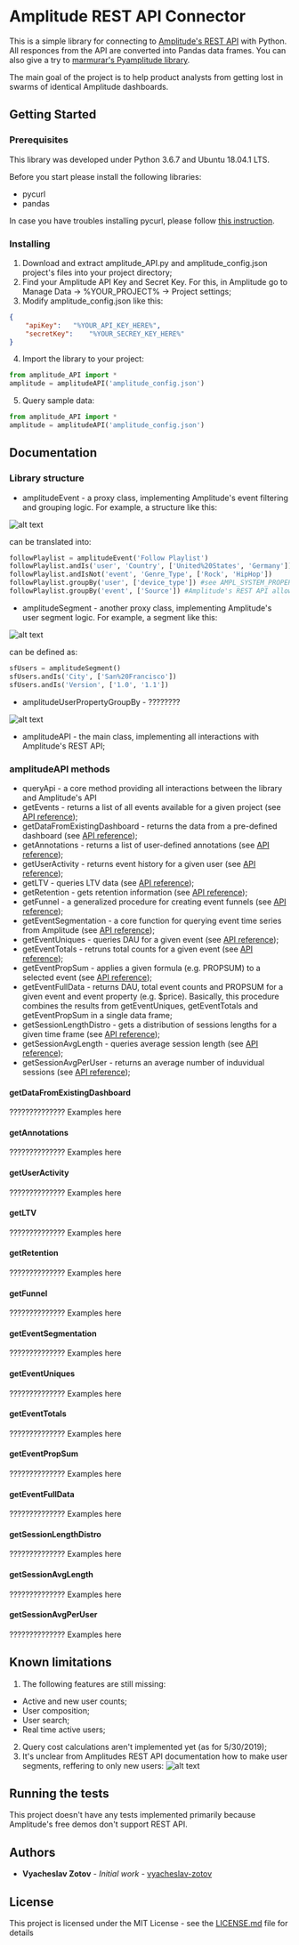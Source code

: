 # Amplitude REST API Connector

This is a simple library for connecting to [Amplitude's REST API](https://amplitude.zendesk.com/hc/en-us/articles/205469748-Dashboard-Rest-API-Export-Amplitude-Dashboard-Data#query-parameters ) with Python. All responces from the API are converted into Pandas data frames. 
You can also give a try to [marmurar's Pyamplitude library](https://github.com/marmurar/pyamplitude).

The main goal of the project is to help product analysts from getting lost in swarms of identical Amplitude dashboards.

## Getting Started

### Prerequisites

This library was developed under Python 3.6.7 and Ubuntu 18.04.1 LTS.

Before you start please install the following libraries:
- pycurl
- pandas

In case you have troubles installing pycurl, please follow [this instruction](https://stackoverflow.com/questions/37669428/error-in-installation-pycurl-7-19-0).

### Installing

1. Download and extract amplitude_API.py and amplitude_config.json project's files into your project directory;
2. Find your Amplitude API Key and Secret Key. For this, in Amplitude go to Manage Data -> %YOUR_PROJECT% -> Project settings;
3. Modify amplitude_config.json like this:

```json
{
	"apiKey":	"%YOUR_API_KEY_HERE%",
	"secretKey":	"%YOUR_SECREY_KEY_HERE%"
}
```

4. Import the library to your project:

```python
from amplitude_API import *
amplitude = amplitudeAPI('amplitude_config.json')
```

5. Query sample data:

```python
from amplitude_API import *
amplitude = amplitudeAPI('amplitude_config.json')
```

## Documentation

### Library structure
- amplitudeEvent - a proxy class, implementing Amplitude's event filtering and grouping logic. For example, a structure like this:

![alt text](https://github.com/vyacheslav-zotov/amplitude/blob/master/docs/event_example.jpg "Event example")

can be translated into: 

```python
followPlaylist = amplitudeEvent('Follow Playlist')
followPlaylist.andIs('user', 'Country', ['United%20States', 'Germany'])
followPlaylist.andIsNot('event', 'Genre_Type', ['Rock', 'HipHop'])
followPlaylist.groupBy('user', ['device_type']) #see AMPL_SYSTEM_PROPERTIES constant for Amplitude system property aliases
followPlaylist.groupBy('event', ['Source']) #Amplitude's REST API allows up to 2 group-by dimensions
```

- amplitudeSegment - another proxy class, implementing Amplitude's user segment logic. For example, a segment like this:

![alt text](https://github.com/vyacheslav-zotov/amplitude/blob/master/docs/group_by_example.jpg "Segment example")

can be defined as:

```python
sfUsers = amplitudeSegment()
sfUsers.andIs('City', ['San%20Francisco'])
sfUsers.andIs('Version', ['1.0', '1.1'])
```

- amplitudeUserPropertyGroupBy - ????????

![alt text](https://github.com/vyacheslav-zotov/amplitude/blob/master/docs/segment_example.jpg "Group by example")

- amplitudeAPI - the main class, implementing all interactions with Amplitude's REST API;

### amplitudeAPI methods
- queryApi - a core method providing all interactions between the library and Amplitude's API
- getEvents - returns a list of all events available for a given project (see [API reference](https://amplitude.zendesk.com/hc/en-us/articles/205469748-Dashboard-Rest-API-Export-Amplitude-Dashboard-Data#events-list));
- getDataFromExistingDashboard - returns the data from a pre-defined dashboard (see [API reference](https://amplitude.zendesk.com/hc/en-us/articles/205469748-Dashboard-Rest-API-Export-Amplitude-Dashboard-Data#results-from-an-existing-chart));
- getAnnotations - returns a list of user-defined annotations (see [API reference](https://amplitude.zendesk.com/hc/en-us/articles/205469748-Dashboard-Rest-API-Export-Amplitude-Dashboard-Data#annotations)); 
- getUserActivity - returns event history for a given user (see [API reference](https://amplitude.zendesk.com/hc/en-us/articles/205469748-Dashboard-Rest-API-Export-Amplitude-Dashboard-Data#user-activity));
- getLTV - queries LTV data (see [API reference](https://amplitude.zendesk.com/hc/en-us/articles/205469748-Dashboard-Rest-API-Export-Amplitude-Dashboard-Data#revenue%C2%A0ltv));
- getRetention - gets retention information (see [API reference](https://amplitude.zendesk.com/hc/en-us/articles/205469748-Dashboard-Rest-API-Export-Amplitude-Dashboard-Data#retention-analysis));
- getFunnel - a generalized procedure for creating event funnels (see [API reference](https://amplitude.zendesk.com/hc/en-us/articles/205469748-Dashboard-Rest-API-Export-Amplitude-Dashboard-Data#funnel-analysis));
- getEventSegmentation - a core function for querying event time series from Amplitude (see [API reference](https://amplitude.zendesk.com/hc/en-us/articles/205469748-Dashboard-Rest-API-Export-Amplitude-Dashboard-Data#event-segmentation));
- getEventUniques - queries DAU for a given event (see [API reference](https://amplitude.zendesk.com/hc/en-us/articles/205469748-Dashboard-Rest-API-Export-Amplitude-Dashboard-Data#event-segmentation));
- getEventTotals - retruns total counts for a given event (see [API reference](https://amplitude.zendesk.com/hc/en-us/articles/205469748-Dashboard-Rest-API-Export-Amplitude-Dashboard-Data#event-segmentation));
- getEventPropSum - applies a given formula (e.g. PROPSUM) to a selected event (see [API reference](https://amplitude.zendesk.com/hc/en-us/articles/205469748-Dashboard-Rest-API-Export-Amplitude-Dashboard-Data#event-segmentation));
- getEventFullData - returns DAU, total event counts and PROPSUM for a given event and event property (e.g. $price). Basically, this procedure combines the results from getEventUniques, getEventTotals and getEventPropSum in a single data frame;
- getSessionLengthDistro - gets a distribution of sessions lengths for a given time frame (see [API reference](https://amplitude.zendesk.com/hc/en-us/articles/205469748-Dashboard-Rest-API-Export-Amplitude-Dashboard-Data#session-length-distribution));
- getSessionAvgLength - queries average session length (see [API reference](https://amplitude.zendesk.com/hc/en-us/articles/205469748-Dashboard-Rest-API-Export-Amplitude-Dashboard-Data#average-session-length));
- getSessionAvgPerUser - returns an average number of induvidual sessions (see [API reference](https://amplitude.zendesk.com/hc/en-us/articles/205469748-Dashboard-Rest-API-Export-Amplitude-Dashboard-Data#average-sessions-per-user));

#### getDataFromExistingDashboard
?????????????? Examples here
#### getAnnotations
?????????????? Examples here
#### getUserActivity
?????????????? Examples here
#### getLTV
?????????????? Examples here
#### getRetention
?????????????? Examples here
#### getFunnel
?????????????? Examples here
#### getEventSegmentation
?????????????? Examples here
#### getEventUniques
?????????????? Examples here
#### getEventTotals
?????????????? Examples here
#### getEventPropSum
?????????????? Examples here
#### getEventFullData
?????????????? Examples here
#### getSessionLengthDistro
?????????????? Examples here
#### getSessionAvgLength
?????????????? Examples here
#### getSessionAvgPerUser
?????????????? Examples here

## Known limitations
1. The following features are still missing:
- Active and new user counts;
- User composition;
- User search;
- Real time active users;
2. Query cost calculations aren't implemented yet (as for 5/30/2019);
3. It's unclear from Amplitudes REST API documentation how to make user segments, reffering to only new users:
![alt text](https://github.com/vyacheslav-zotov/amplitude/blob/master/docs/new_segment.jpg "New users only segment")

## Running the tests

This project doesn't have any tests implemented primarily because Amplitude's free demos don't support REST API.

## Authors

* **Vyacheslav Zotov** - *Initial work* - [vyacheslav-zotov](https://github.com/vyacheslav-zotov)

## License

This project is licensed under the MIT License - see the [LICENSE.md](LICENSE.md) file for details
